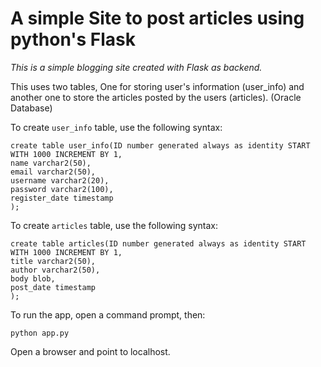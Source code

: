 # A simple Site to post articles using python's Flask

_This is a simple blogging site created with Flask as backend._

This uses two tables, One for storing user's information (user_info) and another one to store the articles posted by the users (articles). (Oracle Database)

To create `user_info` table, use the following syntax:

```
create table user_info(ID number generated always as identity START WITH 1000 INCREMENT BY 1,
name varchar2(50),
email varchar2(50),
username varchar2(20),
password varchar2(100),
register_date timestamp
);
```
To create `articles` table, use the following syntax:

```
create table articles(ID number generated always as identity START WITH 1000 INCREMENT BY 1,
title varchar2(50),
author varchar2(50),
body blob,
post_date timestamp
);
```
To run the app, open a command prompt, then: 
```
python app.py
```
Open a browser and point to localhost.
